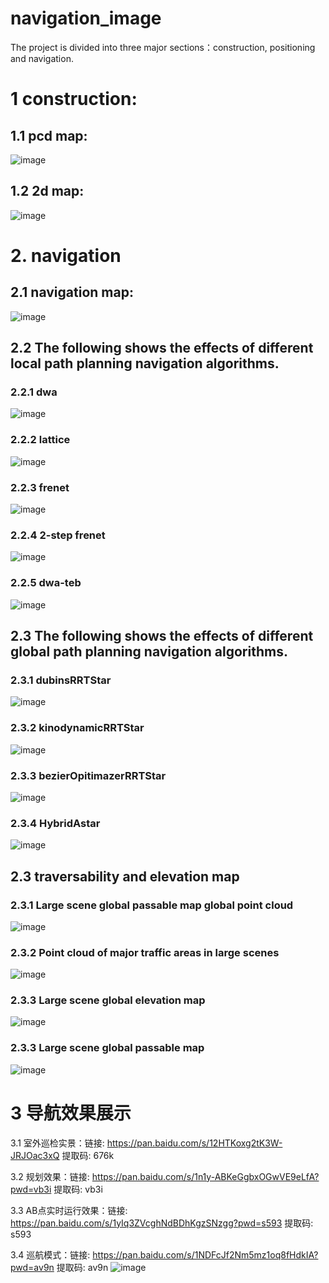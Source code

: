# navigation_image

The project is divided into three major sections：construction, positioning and navigation.

# 1 construction:

## 1.1 pcd map:
![image](https://github.com/ybw-yang/navigation_image/blob/main/pcd_map.png)
## 1.2 2d map:
![image](https://github.com/ybw-yang/navigation_image/blob/main/raw_map.png)

# 2. navigation
## 2.1 navigation map:
![image](https://github.com/ybw-yang/navigation_image/blob/main/navigation_map.png)

## 2.2 The following shows the effects of different local path planning navigation algorithms.
### 2.2.1 dwa
![image](https://github.com/ybw-yang/navigation_image/blob/main/navigation_algorithm_image/dwa.png)

### 2.2.2 lattice
![image](https://github.com/ybw-yang/navigation_image/blob/main/navigation_algorithm_image/lattice.png)

### 2.2.3 frenet
![image](https://github.com/ybw-yang/navigation_image/blob/main/navigation_algorithm_image/frenet.png)

### 2.2.4 2-step frenet
![image](https://github.com/ybw-yang/navigation_image/blob/main/navigation_algorithm_image/2step_frenet.png)

### 2.2.5 dwa-teb
![image](https://github.com/ybw-yang/navigation_image/blob/main/navigation_algorithm_image/dwa-teb.png)

## 2.3 The following shows the effects of different global path planning navigation algorithms.

### 2.3.1 dubinsRRTStar
![image](https://github.com/ybw-yang/navigation_image/blob/main/navigation_algorithm_image/dubinsRRTStar.png)

### 2.3.2 kinodynamicRRTStar
![image](https://github.com/ybw-yang/navigation_image/blob/main/navigation_algorithm_image/kinodynamicRRTStar.png)

### 2.3.3 bezierOpitimazerRRTStar
![image](https://github.com/ybw-yang/navigation_image/blob/main/navigation_algorithm_image/bezierOpitimazerRRTstar.png)

### 2.3.4 HybridAstar
![image](https://github.com/ybw-yang/navigation_image/blob/main/navigation_algorithm_image/HybridAstar.png)

## 2.3 traversability and elevation map
### 2.3.1 Large scene global passable map global point cloud
![image](https://github.com/ybw-yang/navigation_image/blob/main/traversability_and_elevation_map/大场景全局可通行地图全局点云.png)

### 2.3.2 Point cloud of major traffic areas in large scenes
![image](https://github.com/ybw-yang/navigation_image/blob/main/traversability_and_elevation_map/大场景主要通行区域点云.png)

### 2.3.3 Large scene global elevation map
![image](https://github.com/ybw-yang/navigation_image/blob/main/traversability_and_elevation_map/大场景全局高程图.png)

### 2.3.3 Large scene global passable map
![image](https://github.com/ybw-yang/navigation_image/blob/main/traversability_and_elevation_map/大场景全局可通行地图.png)


# 3 导航效果展示
3.1 室外巡检实景：链接: https://pan.baidu.com/s/12HTKoxg2tK3W-JRJOac3xQ 提取码: 676k

3.2 规划效果：链接: https://pan.baidu.com/s/1n1y-ABKeGgbxOGwVE9eLfA?pwd=vb3i 提取码: vb3i

3.3 AB点实时运行效果：链接: https://pan.baidu.com/s/1yIq3ZVcghNdBDhKgzSNzgg?pwd=s593 提取码: s593

3.4 巡航模式：链接: https://pan.baidu.com/s/1NDFcJf2Nm5mz1oq8fHdkIA?pwd=av9n 提取码: av9n
![image](https://github.com/ybw-yang/navigation_image/blob/main/航点模式行为树.png)
